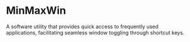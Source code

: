 # MinMaxWin
A software utility that provides quick access to frequently used applications, facilitating seamless window toggling through shortcut keys.
